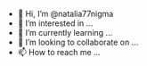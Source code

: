 - 👋 Hi, I’m @natalia77nigma
- 👀 I’m interested in ...
- 🌱 I’m currently learning ...
- 💞️ I’m looking to collaborate on ...
- 📫 How to reach me ...

<!---
natalia77nigma/natalia77nigma is a ✨ special ✨ repository because its `README.md` (this file) appears on your GitHub profile.
You can click the Preview link to take a look at your changes.
--->
